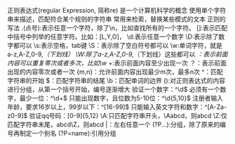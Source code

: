 正则表达式(regular Expression, 简称re)
    是一个计算机科学的概念
    使用单个字符串来描述，匹配符合某个规则的字符串
    常用来检索，替换某些模式的文本
正则的写法
    .(点号):表示任意一个字符，除了\n，比如查找所有的一个字符。
    []:表示匹配中括号中列举的任意字符。比如：[L,Y,O]，
    \d:表示任意一个数字
    \D:表示除了数字都可以
    \s:表示空格，tab键
    \S：表示除了空白符号都可以
    \w:单词字符，就是a-z,A-Z,0-9,_（下划线）
    \W:除了a-z,A-Z,0-9,_（下划线）这些都可以
    *：表示前面内容可以重复零次或者多次，比如\w*
    +:表示前面内容至少出现一次
    ？：表示前面出现的内容零次或者一次
    {m,n}：允许前面内容出现最少m次，最多n次
    ^：匹配字符串的开始
    $：匹配字符串的结尾
    \b：匹配单词的边界
    ():对正则表达式的内容进行分组，从第一个括号开始，编号逐渐增大
        验证一个数字：^\d$
        必须有一个数字，最少一位：^\d+$
        只能出现数字，且位数为5-10位：^\d{5,10}$
        注册者输入年龄，要求16岁以上，99岁以下：^[16-99]$
        只能输入英文字符和数字：^[A-Za-z0-9]$
        验证qq号码：[0-9]{5,12}
    \A:只匹配字符串开头，\Aabcd，则abcd
    \Z:仅匹配字符串末尾，abcd\Z，则abcd
    |：左右任意一个
    (?P<name>...):分组，除了原来的编号再制定一个别名
    (?P=name):引用分组
    